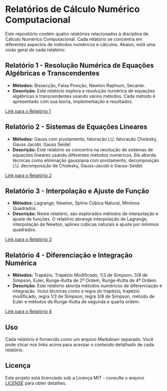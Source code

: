 # Relatórios de Cálculo Numérico Computacional

Este repositório contém quatro relatórios relacionados à disciplina de Cálculo Numérico Computacional. Cada relatório se concentra em diferentes aspectos de métodos numéricos e cálculos. Abaixo, está uma visão geral de cada relatório:

## Relatório 1 - Resolução Numérica de Equações Algébricas e Transcendentes

- **Métodos:** Bissecção, Falsa Posição, Newton Raphson, Secante.
- **Descrição:** Este relatório explora a resolução numérica de equações algébricas e transcendentes usando vários métodos. Cada método é apresentado com sua teoria, implementação e resultados.

[Link para o Relatório 1](https://github.com/RegretColt/CNC/blob/main/Relatorio1_RicardoCoutinhoCordeiro.ipynb)

## Relatório 2 - Sistemas de Equações Lineares

- **Métodos:** Gauss com pivotamento, fatoração LU, fatoração Cholesky, Gauss Jacobi, Gauss Seidel.
- **Descrição:** Este relatório se concentra na resolução de sistemas de equações lineares usando diferentes métodos numéricos. Ele aborda técnicas como eliminação gaussiana com pivotamento, decomposição LU, decomposição de Cholesky, Gauss-Jacobi e Gauss-Seidel.

[Link para o Relatório 2](https://github.com/RegretColt/CNC/blob/main/Relatorio2_RicardoCoutinhoCordeiro.ipynb)

## Relatório 3 - Interpolação e Ajuste de Função

- **Métodos:** Lagrange, Newton, Spline Cúbica Natural, Mínimos Quadrados.
- **Descrição:** Neste relatório, são explorados métodos de interpolação e ajuste de funções. O relatório abrange interpolação de Lagrange, interpolação de Newton, splines cúbicas naturais e ajuste por mínimos quadrados.

[Link para o Relatório 3](https://github.com/RegretColt/CNC/blob/main/Relatorio3_RicardoCoutinhoCordeiro.ipynb)

## Relatório 4 - Diferenciação e Integração Numérica

- **Métodos:** Trapézio, Trapézio Modificado, 1/3 de Simpson, 3/8 de Simpson, Euler, Runge-Kutta de 2ª Ordem, Runge-Kutta de 4ª Ordem.
- **Descrição:** Este relatório aborda métodos numéricos de diferenciação e integração. Inclui técnicas como a regra do trapézio, trapézio modificado, regra 1/3 de Simpson, regra 3/8 de Simpson, método de Euler e métodos de Runge-Kutta de segunda e quarta ordem.

[Link para o Relatório 4](https://github.com/RegretColt/CNC/blob/main/Relatorio4_RicardoCoutinhoCordeiro.ipynb)

## Uso

Cada relatório é fornecido como um arquivo Markdown separado. Você pode clicar nos links acima para acessar o conteúdo detalhado de cada relatório.

## Licença

Este projeto está licenciado sob a Licença MIT - consulte o arquivo [LICENSE](https://github.com/git/git-scm.com/blob/main/MIT-LICENSE.txt) para obter detalhes.
